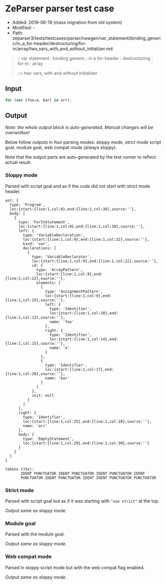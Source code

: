 # ZeParser parser test case

- Added: 2019-06-19 (mass migration from old system)
- Modified: -
- Path: zeparser3/tests/testcases/parser/newgen/var_statement/binding_generic/in_a_for-header/destructuring/for-in/array/two_vars_with_and_without_initializer.md

> :: var statement : binding generic : in a for-header : destructuring : for-in : array
>
> ::> two vars, with and without initializer

## Input

`````js
for (var [foo=a, bar] in arr);
`````

## Output

_Note: the whole output block is auto-generated. Manual changes will be overwritten!_

Below follow outputs in four parsing modes: sloppy mode, strict mode script goal, module goal, web compat mode (always sloppy).

Note that the output parts are auto-generated by the test runner to reflect actual result.

### Sloppy mode

Parsed with script goal and as if the code did not start with strict mode header.

`````
ast: {
  type: 'Program',
  loc:{start:{line:1,col:0},end:{line:1,col:30},source:''},
  body: [
    {
      type: 'ForInStatement',
      loc:{start:{line:1,col:0},end:{line:1,col:30},source:''},
      left: {
        type: 'VariableDeclaration',
        loc:{start:{line:1,col:9},end:{line:1,col:22},source:''},
        kind: 'var',
        declarations: [
          {
            type: 'VariableDeclarator',
            loc:{start:{line:1,col:9},end:{line:1,col:22},source:''},
            id: {
              type: 'ArrayPattern',
              loc:{start:{line:1,col:9},end:{line:1,col:22},source:''},
              elements: [
                {
                  type: 'AssignmentPattern',
                  loc:{start:{line:1,col:9},end:{line:1,col:15},source:''},
                  left: {
                    type: 'Identifier',
                    loc:{start:{line:1,col:10},end:{line:1,col:13},source:''},
                    name: 'foo'
                  },
                  right: {
                    type: 'Identifier',
                    loc:{start:{line:1,col:14},end:{line:1,col:15},source:''},
                    name: 'a'
                  }
                },
                {
                  type: 'Identifier',
                  loc:{start:{line:1,col:17},end:{line:1,col:20},source:''},
                  name: 'bar'
                }
              ]
            },
            init: null
          }
        ]
      },
      right: {
        type: 'Identifier',
        loc:{start:{line:1,col:25},end:{line:1,col:28},source:''},
        name: 'arr'
      },
      body: {
        type: 'EmptyStatement',
        loc:{start:{line:1,col:29},end:{line:1,col:30},source:''}
      }
    }
  ]
}

tokens (15x):
       IDENT PUNCTUATOR IDENT PUNCTUATOR IDENT PUNCTUATOR IDENT
       PUNCTUATOR IDENT PUNCTUATOR IDENT IDENT PUNCTUATOR PUNCTUATOR
`````

### Strict mode

Parsed with script goal but as if it was starting with `"use strict"` at the top.

_Output same as sloppy mode._

### Module goal

Parsed with the module goal.

_Output same as sloppy mode._

### Web compat mode

Parsed in sloppy script mode but with the web compat flag enabled.

_Output same as sloppy mode._
